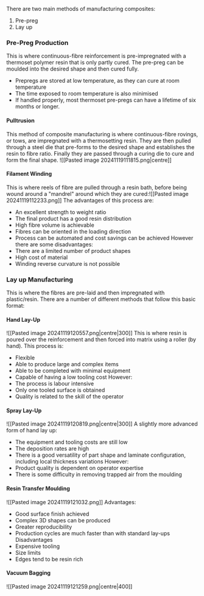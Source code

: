 There are two main methods of manufacturing composites:
1) Pre-preg
2) Lay up
### Pre-Preg Production
This is where continuous-fibre reinforcement is pre-impregnated with a thermoset polymer resin that is only partly cured. The pre-preg can be moulded into the desired shape and then cured fully.
- Prepregs are stored at low temperature, as they can cure at room temperature
- The time exposed to room temperature is also minimised
- If handled properly, most thermoset pre-pregs can have a lifetime of six months or longer.
#### Pulltrusion
This method of composite manufacturing is where continuous-fibre rovings, or tows, are impregnated with a thermosetting resin. They are then pulled through a steel die that pre-forms to the desired shape and establishes the resin to fibre ratio. Finally they are passed through a curing die to cure and form the final shape.
![[Pasted image 20241119111815.png|centre]]
#### Filament Winding
This is where reels of fibre are pulled through a resin bath, before being wound around a "mandrel" around which they are cured:![[Pasted image 20241119112233.png]]
The advantages of this process are:
- An excellent strength to weight ratio
- The final product has a good resin distribution
- High fibre volume is achievable
- Fibres can be oriented in the loading direction
- Process can be automated and cost savings can be achieved
However there are some disadvantages:
- There are a limited number of product shapes
- High cost of material
- Winding reverse curvature is not possible
### Lay up Manufacturing
This is where the fibres are pre-laid and then impregnated with plastic/resin. There are a number of different methods that follow this basic format:
#### Hand Lay-Up
![[Pasted image 20241119120557.png|centre|300]]
This is where resin is poured over the reinforcement and then forced into matrix using a roller (by hand).
This process is:
- Flexible
- Able to produce large and complex items
- Able to be completed with minimal equipment
- Capable of having a low tooling cost
However:
- The process is labour intensive
- Only one tooled surface is obtained
- Quality is related to the skill of the operator
#### Spray Lay-Up
![[Pasted image 20241119120819.png|centre|300]]
A slightly more advanced form of hand lay up:
- The equipment and tooling costs are still low
- The deposition rates are high
- There is a good versatility of part shape and laminate configuration, including local thickness variations
However:
- Product quality is dependent on operator expertise
- There is some difficulty in removing trapped air from the moulding
#### Resin Transfer Moulding
![[Pasted image 20241119121032.png]]
Advantages:
- Good surface finish achieved
- Complex 3D shapes can be produced
- Greater reproducibility
- Production cycles are much faster than with standard lay-ups
Disadvantages
- Expensive tooling
- Size limits
- Edges tend to be resin rich
#### Vacuum Bagging
![[Pasted image 20241119121259.png|centre|400]]

